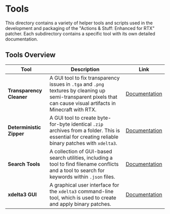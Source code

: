 # Tools

This directory contains a variety of helper tools and scripts used in the development and packaging of the "Actions & Stuff: Enhanced for RTX" patcher. Each subdirectory contains a specific tool with its own detailed documentation.

## Tools Overview

| Tool | Description | Link |
| --- | --- | --- |
| **Transparency Cleaner** | A GUI tool to fix transparency issues in `.tga` and `.png` textures by cleaning up semi-transparent pixels that can cause visual artifacts in Minecraft with RTX. | [Documentation](./Fix_Transperency_Script/README.MD) |
| **Deterministic Zipper** | A GUI tool to create byte-for-byte identical `.zip` archives from a folder. This is essential for creating reliable binary patches with `xdelta3`. | [Documentation](./Folder_Zip_Determenistic/README.MD) |
| **Search Tools** | A collection of GUI-based search utilities, including a tool to find filename conflicts and a tool to search for keywords within `.json` files. | [Documentation](./Seach_tools/README.MD) |
| **xdelta3 GUI** | A graphical user interface for the `xdelta3` command-line tool, which is used to create and apply binary patches. | [Documentation](./xdelta3/README.MD) |
